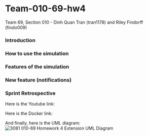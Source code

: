 # Team-010-69-hw4

Team 69, Section 010 - Dinh Quan Tran (tran1178) and Riley Findorff (findo009)

### Introduction 

### How to use the simulation

### Features of the simulation

### New feature (notifications)

### Sprint Retrospective

Here is the Youtube link:

Here is the Docker link:

And finally, here is the UML diagram:
![3081 010-69 Homework 4 Extension UML Diagram](https://github.umn.edu/umn-csci-3081-f23/team-010-69-hw4/blob/main/UML%20Diagram%20-%20team-010-69%20-%20Homework%204.png)
